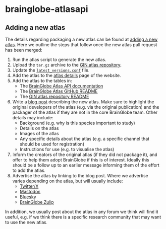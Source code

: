 # brainglobe-atlasapi

## Adding a new atlas
The details regarding packaging a new atlas can be found at 
[adding a new atlas](/documentation/brainglobe-atlasapi/adding-a-new-atlas). Here we outline the steps that follow once 
the new atlas pull request has been merged:

1. Run the atlas script to generate the new atlas.
2. Upload the `tar.gz` archive to the [GIN atlas repository](https://gin.g-node.org/BrainGlobe/atlases).
3. Update the [`latest_versions.conf`](https://gin.g-node.org/BrainGlobe/atlases/src/master/last_versions.conf) file.
4. Add the atlas to the [atlas details](/documentation/brainglobe-atlasapi/usage/atlas-details) page of the website.
5. Add the atlas to the tables in:
   * The [BrainGlobe Atlas API documentation](/documentation/brainglobe-atlasapi/index)
   * The [BrainGlobe Atlas GitHub README](https://github.com/brainglobe/brainglobe-atlasapi/blob/main/README.md)
   * The [GIN atlas repository README](https://gin.g-node.org/BrainGlobe/atlases/src/master/README.md)
6. Write a [blog post](/blog/index) describing the new atlas. Make sure to highlight the original developers of the 
atlas (e.g. via the original publication) and the packager of the atlas if they are not in the core BrainGlobe team. 
Other details may include:
   * Background (e.g. why is this species important to study)
   * Details on the atlas
   * Images of the atlas
   * Any specific details about the atlas (e.g. a specific channel that should be used for registration)
   * Instructions for use (e.g. to visualise the atlas)
7. Inform the creators of the original atlas (if they did not package it), and offer to help them adopt BrainGlobe 
if this is of interest. Ideally this should be a follow up to an earlier message informing them of the effort to 
add the atlas.
8. Advertise the atlas by linking to the blog post. Where we advertise varies depending on the atlas, but will usually
include:
   * [Twitter/X](https://x.com/brain_globe)
   * [Mastodon](https://mastodon.online/@brainglobe)
   * [Bluesky](https://bsky.app/profile/brainglobe.bsky.social)
   * [BrainGlobe Zulip](https://brainglobe.zulipchat.com/)

In addition, we usually post about the atlas in any forum we think will find it useful, e.g. if we think there is a 
specific research community that may want to use the new atlas. 

